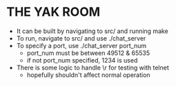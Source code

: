# THE YAK ROOM

- It can be built by navigating to src/ and running make
- To run, navigate to src/ and use ./chat_server
- To specify a port, use ./chat_server port_num
	- port_num must be between 49512 & 65535
	- if not port_num specified, 1234 is used
- There is some logic to handle \r for testing with telnet
	- hopefully shouldn't affect normal operation
